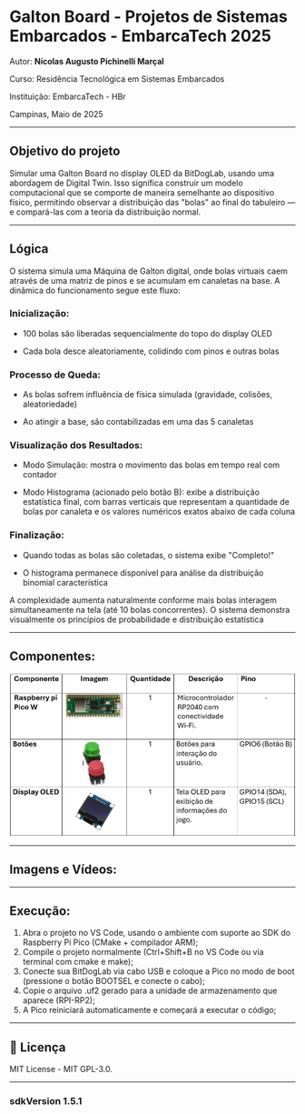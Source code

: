 # Galton Board - Projetos de Sistemas Embarcados - EmbarcaTech 2025

Autor: **Nícolas Augusto Pichinelli Marçal**

Curso: Residência Tecnológica em Sistemas Embarcados

Instituição: EmbarcaTech - HBr

Campinas, Maio de 2025

---

## Objetivo do projeto

Simular uma Galton Board no display OLED da BitDogLab, usando uma abordagem de Digital Twin. Isso significa construir um modelo computacional que se comporte de maneira semelhante ao dispositivo físico, permitindo observar a distribuição das "bolas" ao final do tabuleiro — e compará-las com a teoria da distribuição normal.

---

## Lógica 

O sistema simula uma Máquina de Galton digital, onde bolas virtuais caem através de uma matriz de pinos e se acumulam em canaletas na base. A dinâmica do funcionamento segue este fluxo:

### Inicialização:

- 100 bolas são liberadas sequencialmente do topo do display OLED

- Cada bola desce aleatoriamente, colidindo com pinos e outras bolas

### Processo de Queda:

- As bolas sofrem influência de física simulada (gravidade, colisões, aleatoriedade)

- Ao atingir a base, são contabilizadas em uma das 5 canaletas

### Visualização dos Resultados:

- Modo Simulação: mostra o movimento das bolas em tempo real com contador

- Modo Histograma (acionado pelo botão B): exibe a distribuição estatística final, com barras verticais que representam a quantidade de bolas por canaleta e os valores numéricos exatos abaixo de cada coluna

### Finalização:

- Quando todas as bolas são coletadas, o sistema exibe "Completo!"

- O histograma permanece disponível para análise da distribuição binomial característica

A complexidade aumenta naturalmente conforme mais bolas interagem simultaneamente na tela (até 10 bolas concorrentes). O sistema demonstra visualmente os princípios de probabilidade e distribuição estatística

---

## Componentes:

![componentes_Galton_Board](https://github.com/EmbarcaTech-2025/lab01_galton_board-nmarcal/blob/061cf471ceaa03de75cc0a1d5c6e7479a0b51f4d/assets/lista_componentes1.jpg?raw=true)

---

## Imagens e Vídeos:


---
## Execução:

1. Abra o projeto no VS Code, usando o ambiente com suporte ao SDK do Raspberry Pi Pico (CMake + compilador ARM);
2. Compile o projeto normalmente (Ctrl+Shift+B no VS Code ou via terminal com cmake e make);
3. Conecte sua BitDogLab via cabo USB e coloque a Pico no modo de boot (pressione o botão BOOTSEL e conecte o cabo);
4. Copie o arquivo .uf2 gerado para a unidade de armazenamento que aparece (RPI-RP2);
5. A Pico reiniciará automaticamente e começará a executar o código;

---

## 📜 Licença
MIT License - MIT GPL-3.0.

---
### sdkVersion 1.5.1

